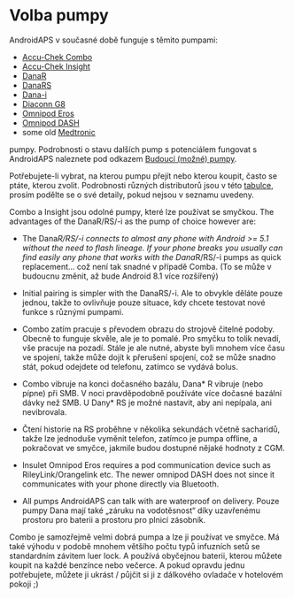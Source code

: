 # Volba pumpy

AndroidAPS v současné době funguje s těmito pumpami:

* [Accu-Chek Combo](../Configuration/Accu-Chek-Combo-Pump.md)
* [Accu-Chek Insight](../Configuration/Accu-Chek-Insight-Pump.md)
* [DanaR](../Configuration/DanaR-Insulin-Pump.md)
* [DanaRS](../Configuration/DanaRS-Insulin-Pump.md)
* [Dana-i](../Configuration/DanaRS-Insulin-Pump.md)
* [Diaconn G8 ](../Configuration/DiaconnG8.rst)
* [Omnipod Eros](../Configuration/OmnipodEros.rst)
* [Omnipod DASH](../Configuration/OmnipodDASH.md)
* some old [Medtronic](../Configuration/MedtronicPump.md)

pumpy. Podrobnosti o stavu dalších pump s potenciálem fungovat s AndroidAPS naleznete pod odkazem [Budoucí (možné) pumpy](Future-possible-Pump-Drivers.md).

Potřebujete-li vybrat, na kterou pumpu přejít nebo kterou koupit, často se ptáte, kterou zvolit. Podrobnosti různých distributorů jsou v této [tabulce](https://drive.google.com/open?id=1CRfmmjA-0h_9nkRViP3J9FyflT9eu-a8HeMrhrKzKz0), prosím podělte se o své detaily, pokud nejsou v seznamu uvedeny.

Combo a Insight jsou odolné pumpy, které lze používat se smyčkou. The advantages of the DanaR/RS/-i as the pump of choice however are:

* The Dana*R/RS/-i connects to almost any phone with Android >= 5.1 without the need to flash lineage. If your phone breaks you usually can find easily any phone that works with the Dana*R/RS/-i pumps as quick replacement... což není tak snadné v případě Comba. (To se může v budoucnu změnit, až bude Android 8.1 více rozšířený)

* Initial pairing is simpler with the DanaRS/-i. Ale to obvykle děláte pouze jednou, takže to ovlivňuje pouze situace, kdy chcete testovat nové funkce s různými pumpami.

* Combo zatím pracuje s převodem obrazu do strojově čitelné podoby. Obecně to funguje skvěle, ale je to pomalé. Pro smyčku to tolik nevadí, vše pracuje na pozadí. Stále je ale nutné, abyste byli mnohem více času ve spojení, takže může dojít k přerušení spojení, což se může snadno stát, pokud odejdete od telefonu, zatímco se vydává bolus.

* Combo vibruje na konci dočasného bazálu, Dana* R vibruje (nebo pípne) při SMB. V noci pravděpodobně používáte více dočasné bazální dávky než SMB. U Dany* RS je možné nastavit, aby ani nepípala, ani nevibrovala.

* Čtení historie na RS proběhne v několika sekundách včetně sacharidů, takže lze jednoduše vyměnit telefon, zatímco je pumpa offline, a pokračovat ve smyčce, jakmile budou dostupné nějaké hodnoty z CGM.

* Insulet Omnipod Eros requires a pod communication device such as RileyLink/Orangelink etc. The newer omnipod DASH does not since it communicates with your phone directly via Bluetooth.

* All pumps AndroidAPS can talk with are waterproof on delivery. Pouze pumpy Dana mají také „záruku na vodotěsnost“ díky uzavřenému prostoru pro baterii a prostoru pro plnicí zásobník.

Combo je samozřejmě velmi dobrá pumpa a lze ji používat ve smyčce. Má také výhodu v podobě mnohem většího počtu typů infuzních setů se standardním závitem luer lock. A používá obyčejnou baterii, kterou můžete koupit na každé benzínce nebo večerce. A pokud opravdu jednu potřebujete, můžete ji ukrást / půjčit si ji z dálkového ovladače v hotelovém pokoji ;)